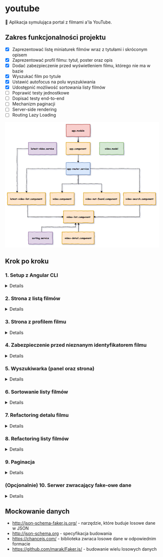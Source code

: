 # youtube

:ledger: Aplikacja symulująca portal z filmami a'la YouTube.

## Zakres funkcjonalności projektu

* [x] Zaprezentować listę miniaturek filmów wraz z tytułami i skróconym opisem
* [x] Zaprezentować profil filmu: tytuł, poster oraz opis
* [x] Dodać zabezpieczenie przed wyświetleniem filmu, którego nie ma w bazie
* [x] Wyszukać film po tytule
* [x] Ustawić autofocus na polu wyszukiwania
* [x] Udostępnić możliwość sortowania listy filmów
* [ ] Poprawić testy jednostkowe
* [ ] Dopisać testy end-to-end
* [ ] Mechanizm paginacji
* [ ] Server-side rendering
* [ ] Routing Lazy Loading

![](./docs/scheme.png)

## Krok po kroku

### 1. Setup z Angular CLI

<details>

* `npm install -g @angular/cli`
* `ng new NAZWA_PROJEKTU` # youtube
* Ustawić tytuł strony: `YouTube`
* Ustawić opis strony: `Portal z filmami`
* `npm start`

</details>

### 2. Strona z listą filmów

<details>

* `ng generate component video-list`
* app.component.html -> (HTML) `<app-video-list></app-video-list>`
* `ng generate service videos`
* Przenieść `videos.service` do katalogu `src/app/logic`
* `VideosService` -> `fetchVideos`
    + Wygenerować dane testowe
* Wyświetlić listę filmów
* Stworzyć plik z mockiem do filmów
* Dodać style

</details>

### 3. Strona z profilem filmu

<details>

* `ng generate component video-profile`
* Przenieść markup filmu do `video-profile.component.html`
* W `video-list.component.html` dodać `<app-video-item>`
* Wstrzyknąć dane
    + `<app-video-list-item [video]="video"></app-video-list-item>`
    + W `video-list-item.component.ts` zdefiniować `@Input()`
* Przenieść definicję wyglądu `<video>` do `video.component.css`
* Stworzyć `video.model` i użyć w:
    + `video.component.ts`
    + `video-list.component.ts`
    + `videos.service.ts`
* `ng generate module app-routing`
* W `app.module.ts` dodać `AppRoutingModule`
* W `app-routing.module.ts` zmienić `CommonModule` na `RouterModule`
* W `app-routing.module.ts` stworzyć `routes: Routes` (path, component)
    + `` - VideoListComponent
    + `video/:id` - VideoProfileComponent
* W `app.component` dodać `<router-outlet>`
* W `video-list.component.html` przerobić na listę miniaturek z linkami
    + `<a routerLink="videos/{{ video.id }}">`
* Zaktualizować style
* W `video.component.ts`:
    + usunąć dekorator `@Input()` z pola `video`
    + pobierać parametr `id` z `ActivatedRoute` (rxjs)
    + pobierać obiekt video `VideosService`

</details>

### 4. Zabezpieczenie przed nieznanym identyfikatorem filmu

<details>

* W `video.component.html` dodać zabezpieczenie przed brakiem obiektu `video`
* `ng generate component video-not-found`
* W `app-routing.module.ts` dodać nową ścieżkę: `video-not-found`
    (PageVideoNotFoundComponent).
* W `video.component.ts` dodać sprawdzenie, czy VideosService zwrócił
    "falsy value", wtedy przekierować na stronę z komponentem
    `PageVideoNotFoundComponent` za pomocą `Router`a

</details>

### 5. Wyszukiwarka (panel oraz strona)

<details>

* `ng generate component video-search`
* W `app-routing.module.ts` dodać nową ścieżkę: `search`
    (PageVideoSearchComponent)
* W `app.component.html` stworzyć menu z linkiem do wyszukiwarki
* W `videos.service.ts` stworzyć funkcję, która będzie filtrowała filmy
    (wykorzystać już istniejącą funkcją `getVideos`)
* Dodać style dla wyszukiwarki wykorzystując dwa już istniejące:
    + `video.component.css`
    + `video-list.component.css`
* W `video-search.component.html` stworzyć pole (input), gdzie użytkownik
    będzie wpisywał tytuł filmu.
* W `video-search.component.ts` stworzyć funkcję `search`, która będzie
    uruchamiana po naciśnięciu "ENTER" przez użytkownika.

</details>

### 6. Sortowanie listy filmów

<details>

* `ng generate service sorting`
* Przenieść `sorting.service` do katalogu `src/app/video-list`
* Dodać linki, do sortowanie ASC i DESC w plikach
    + `video-search.component.html`
    + `video-list.component.html`
* Dodać funkcje sortujące: `sortAscending`, `sortDescending` w plikach:
    + `video-search.component.ts`
    + `video-list.component.ts`
* W `sorting.service.ts` stworzyć funkcje: `ascending`, `descending`
* W funkcjach `sortAscending`, `sortDescending` wykorzystać ww funkcje.

</details>

### 7. Refactoring detalu filmu

<details>

* `ng generate component video-detail`
* Wycięcie detali filmu na rzecz `<app-video-detail>` z plików:
    + `video-search.component.html`
    + `video-list.component.html`

</details>

### 8. Refactoring listy filmów

<details>

* `ng generate component videos-list`
* Zastąpienie obecnego użycia komponentu `video-list.component` nowo
    stworzonym.
* Wykorzystanie komponentu `video-list.component` w plikach
    + `video-search.component.html`
    + `videos-list.component.html`

</details>

### 9. Paginacja

<details>

* Wykorzystać paczkę `ng2-pagination` (http://michaelbromley.github.io/ng2-pagination/)
* W `app.module.ts` zaimportować nowy moduł
* Wykorzystać pipe `pagination` oraz komponent `<pagination-controls>`
    w plikach:
    + `video-list.component.html`
    + `video-search.component.html`

</details>

### (Opcjonalnie) 10. Serwer zwracający fake-owe dane

<details>

* Stworzyć dwa polecenia:
    + `npm run build:mock` — polecenie powinno generować plik na podst. JSON Schema
    + `npm run start:mock` — polecenie powinno uruchomić `json-server`

</details>

## Mockowanie danych

* http://json-schema-faker.js.org/ - narzędzie, które buduje losowe dane w JSON
* http://json-schema.org - specyfikacja budowania
* https://chancejs.com/ - biblioteka zwraca losowe dane w odpowiednim formacie
* https://github.com/marak/Faker.js/ - budowanie wielu losowych danych
